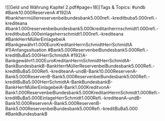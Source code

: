 
![[Geld und Währung Kapitel 2.pdf#page=18]]Tags & Topics:
   #undb
   #Bank10.000ReservenA
   #192)A
   #bankherrmüllerreservenbeibundesbank5.000refi.-kreditbuba5.000refi.-krediteana
   #bank1.000reservenbeibundesbank5.000kreditanherrnschmidt1.000refi.-kreditbuba5.000einlageherrschmidt1.000refi.-krediteana
   #BankHerrMüllerEinlagebeiA
   #Bankgewährt1.000EuroKreditanHerrnSchmidtHerrSchmidtA
   #1)Anfangssituation
   #Bank5.000ReservenbeiBundesbank5.000Refi.-kreditBuBa5.000HerrSchmidtA
   #192)A-Bankgewährt1.000EuroKreditanHerrnSchmidtHerrSchmidtA-BankBundesbankB-BankHerrMüllerReservenbeiBundesbank5.000Refi.-kreditBuBa5.000Refi.-krediteanA-undB-Bank10.000ReservenA-Bank5.000ReservenB-Bank5.000ReservenbeiBundesbank5.000Refi.-kreditBuBa5.000HerrSchmidtA-BankBundesbankB-BankHerrMüllerEinlagebeiA-Bank1.000KreditvonA-Bank1.000ReservenbeiBundesbank5.000KreditanHerrnSchmidt1.000Refi.-kreditBuBa5.000EinlageHerrSchmidt1.000Refi.-krediteanA-undB-Bank10.000ReservenA-Bank5.000ReservenB-Bank5.000ReservenbeiBundesbank5.000Refi.-kreditBuBa5.000
   #BankBundesbankB